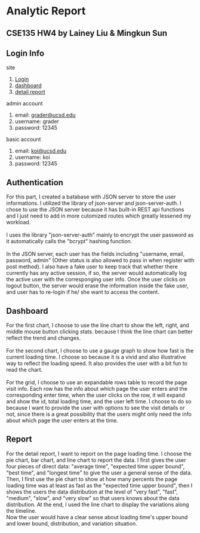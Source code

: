 # Analytic Report

## CSE135 HW4 by Lainey Liu & Mingkun Sun

## Login Info
site
1. [Login](http://reporting.koimango.com/login)
2. [dashboard](http://reporting.koimango.com) 
3. [detail report](http://reporting.koimango.com/detail)<br>

admin account
1. email: grader@ucsd.edu
2. username: grader
3. password: 12345

basic account
1. email: koi@ucsd.edu
2. username: koi
3. password: 12345

## Authentication
For this part, I created a batabase with JSON server to store the user informations. I utilized the library of json-server and json-server-auth. I chose to use the JSON server because it has built-in REST api functions and I just need to add in more cutomized routes which greatly lessened my workload. <br>
<br>
I uses the library "json-server-auth" mainly to encrypt the user password as it automatically calls the "bcrypt" hashing function. <br>
<br>
In the JSON server, each user has the fields including "username, email, password, admin" (Other status is also allowed to pass in when register with post method). I also have a fake user to keep track that whether there currently has any active session, if so, the server would automatically log the active user with the corresponging user info. Once the user clicks on logout button, the server would erase the information inside the fake user, and user has to re-login if he/ she want to access the content.

## Dashboard
For the first chart, I choose to use the line chart to show the left, right, and middle mouse button clicking stats. because I think the line chart can better reflect the trend and changes. <br>
<br>
For the second chart, I choose to use a gauge graph to show how fast is the current loading time. I choose so because it is a vivid and also illustrative way to reflect the loading speed. It also provides the user with a bit fun to read the chart. <br>
<br>
For the grid, I choose to use an expandable rows table to record the page visit info. Each row has the info about which page the user enters and the corresponding enter time, when the user clicks on the row, it will expand and show the id, total loading time, and the user left time. I choose to do so because I want to provide the user with options to see the visit details or not, since there is a great possibility that the users might only need the info about which page the user enters at the time.

## Report
For the detail report, I want to report on the page loading time. I choose the pie chart, bar chart, and line chart to report the data. I first gives the user four pieces of direct data: "average time", "expected time upper bound", "best time", and "longest time" to give the user a general sense of the data. Then, I first use the pie chart to show at how many percents the page loading time was at least as fast as the "expected time upper bound", then I shows the users the data distribution at the level of "very fast", "fast", "medium", "slow", and "very slow" so that users knows about the data distribution. At the end, I used the line chart to display the variations along the timeline. <br>
Now the user would have a clear sense about loading time's upper bound and lower bound, distribution, and variation situation.